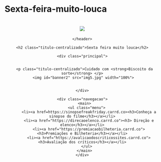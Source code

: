 # Sexta-feira-muito-louca
<!DOCTYPE html>
<html lang="pt-br">
  <head>
    <meta charset="UTF-8">
    <title>"sitesextafeiramuitolouca"</title>
    <link rel="stylesheet" href="reset.css">
    <link rel="stylesheet" href="style5.css">
  </head>

  <body>
    <header>
      <h1> <img id="banner" src="img1.jpg"></h1>
      
    </header>
    
    <h2 class="titulo-centralizado">Sexta feira muito louca</h2>
    
    <div class="principal">
      
   
      <p class="titulo-centralizado">Cuidado com <strong>Biscoito da sorte</strong> </p>
      <img id="banner2" src="img5.jpg" width="100%"> 


    </div>

    <div class="navegacao">
      <main>
        <ul class="menu">
          <li><a href=https://sinopsefreakfriday.carrd.co><h3>Conheça a sinopse do filme</h3></a></li>
          <li><a href="https://direcaoelenco.carrd.co"><h3> Direção e elenco</h3></a></li>
          <li><a href="https://premiacaobilheteria.carrd.co"><h3>Premiações e Bilheteria</h3></a></li>
          <li><a href="https://avalicaodoscriticossites.carrd.co"><h3>Avaliação dos críticos</h3></a></li>
        </ul>
      </main>
    </div>
      
    
  </body>
</html> 
